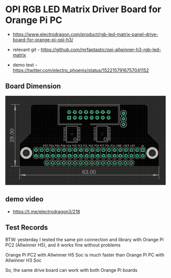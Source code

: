 


# OPI RGB LED Matrix Driver Board for Orange Pi PC

- https://www.electrodragon.com/product/rgb-led-matrix-panel-drive-board-for-orange-pi-opi-h3/

- relevant git - https://github.com/mrfaptastic/opi-allwinner-h3-rgb-led-matrix

- demo test - https://twitter.com/electro_phoenix/status/1522157916757041152


## Board Dimension

![](03-46-21-05-03-2023.png)



## demo video 

- https://t.me/electrodragon3/218



## Test Records

BTW: yesterday I tested the same pin connection and library with Orange Pi PC2 (Allwinner H5), and it works fine without problems

Orange Pi PC2 with Allwinner H5 Soc is much faster than Orange Pi PC with Allwinner H3 Soc

So, the same drive board can work with both Orange Pi boards